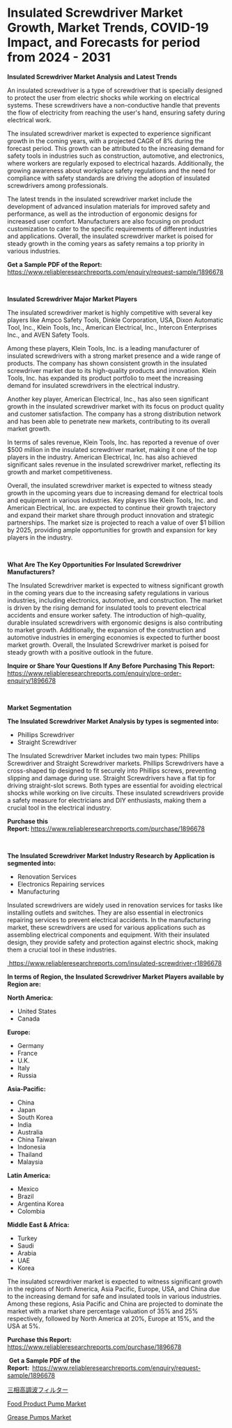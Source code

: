 <p><h1>Insulated Screwdriver Market Growth, Market Trends, COVID-19 Impact, and Forecasts for period from 2024 - 2031</h1></p><p><strong>Insulated Screwdriver Market Analysis and Latest Trends</strong></p>
<p><p>An insulated screwdriver is a type of screwdriver that is specially designed to protect the user from electric shocks while working on electrical systems. These screwdrivers have a non-conductive handle that prevents the flow of electricity from reaching the user's hand, ensuring safety during electrical work.</p><p>The insulated screwdriver market is expected to experience significant growth in the coming years, with a projected CAGR of 8% during the forecast period. This growth can be attributed to the increasing demand for safety tools in industries such as construction, automotive, and electronics, where workers are regularly exposed to electrical hazards. Additionally, the growing awareness about workplace safety regulations and the need for compliance with safety standards are driving the adoption of insulated screwdrivers among professionals.</p><p>The latest trends in the insulated screwdriver market include the development of advanced insulation materials for improved safety and performance, as well as the introduction of ergonomic designs for increased user comfort. Manufacturers are also focusing on product customization to cater to the specific requirements of different industries and applications. Overall, the insulated screwdriver market is poised for steady growth in the coming years as safety remains a top priority in various industries.</p></p>
<p><strong>Get a Sample PDF of the Report:&nbsp;</strong> <a href="https://www.reliableresearchreports.com/enquiry/request-sample/1896678">https://www.reliableresearchreports.com/enquiry/request-sample/1896678</a></p>
<p>&nbsp;</p>
<p><strong>Insulated Screwdriver Major Market Players</strong></p>
<p><p>The insulated screwdriver market is highly competitive with several key players like Ampco Safety Tools, Dinkle Corporation, USA, Dixon Automatic Tool, Inc., Klein Tools, Inc., American Electrical, Inc., Intercon Enterprises Inc., and AVEN Safety Tools. </p><p>Among these players, Klein Tools, Inc. is a leading manufacturer of insulated screwdrivers with a strong market presence and a wide range of products. The company has shown consistent growth in the insulated screwdriver market due to its high-quality products and innovation. Klein Tools, Inc. has expanded its product portfolio to meet the increasing demand for insulated screwdrivers in the electrical industry.</p><p>Another key player, American Electrical, Inc., has also seen significant growth in the insulated screwdriver market with its focus on product quality and customer satisfaction. The company has a strong distribution network and has been able to penetrate new markets, contributing to its overall market growth.</p><p>In terms of sales revenue, Klein Tools, Inc. has reported a revenue of over $500 million in the insulated screwdriver market, making it one of the top players in the industry. American Electrical, Inc. has also achieved significant sales revenue in the insulated screwdriver market, reflecting its growth and market competitiveness.</p><p>Overall, the insulated screwdriver market is expected to witness steady growth in the upcoming years due to increasing demand for electrical tools and equipment in various industries. Key players like Klein Tools, Inc. and American Electrical, Inc. are expected to continue their growth trajectory and expand their market share through product innovation and strategic partnerships. The market size is projected to reach a value of over $1 billion by 2025, providing ample opportunities for growth and expansion for key players in the industry.</p></p>
<p>&nbsp;</p>
<p><strong>What Are The Key Opportunities For Insulated Screwdriver Manufacturers?</strong></p>
<p><p>The Insulated Screwdriver market is expected to witness significant growth in the coming years due to the increasing safety regulations in various industries, including electronics, automotive, and construction. The market is driven by the rising demand for insulated tools to prevent electrical accidents and ensure worker safety. The introduction of high-quality, durable insulated screwdrivers with ergonomic designs is also contributing to market growth. Additionally, the expansion of the construction and automotive industries in emerging economies is expected to further boost market growth. Overall, the Insulated Screwdriver market is poised for steady growth with a positive outlook in the future.</p></p>
<p><strong>Inquire or Share Your Questions If Any Before Purchasing This Report:</strong> <a href="https://www.reliableresearchreports.com/enquiry/pre-order-enquiry/1896678">https://www.reliableresearchreports.com/enquiry/pre-order-enquiry/1896678</a></p>
<p>&nbsp;</p>
<p><strong>Market Segmentation</strong></p>
<p><strong>The Insulated Screwdriver Market Analysis by types is segmented into:</strong></p>
<p><ul><li>Phillips Screwdriver</li><li>Straight Screwdriver</li></ul></p>
<p><p>The Insulated Screwdriver Market includes two main types: Phillips Screwdriver and Straight Screwdriver markets. Phillips Screwdrivers have a cross-shaped tip designed to fit securely into Phillips screws, preventing slipping and damage during use. Straight Screwdrivers have a flat tip for driving straight-slot screws. Both types are essential for avoiding electrical shocks while working on live circuits. These insulated screwdrivers provide a safety measure for electricians and DIY enthusiasts, making them a crucial tool in the electrical industry.</p></p>
<p><strong>Purchase this Report:&nbsp;</strong><a href="https://www.reliableresearchreports.com/purchase/1896678">https://www.reliableresearchreports.com/purchase/1896678</a></p>
<p>&nbsp;</p>
<p><strong>The Insulated Screwdriver Market Industry Research by Application is segmented into:</strong></p>
<p><ul><li>Renovation Services</li><li>Electronics Repairing services</li><li>Manufacturing</li></ul></p>
<p><p>Insulated screwdrivers are widely used in renovation services for tasks like installing outlets and switches. They are also essential in electronics repairing services to prevent electrical accidents. In the manufacturing market, these screwdrivers are used for various applications such as assembling electrical components and equipment. With their insulated design, they provide safety and protection against electric shock, making them a crucial tool in these industries.</p></p>
<p><a href="https://www.reliableresearchreports.com/insulated-screwdriver-r1896678">&nbsp;https://www.reliableresearchreports.com/insulated-screwdriver-r1896678</a></p>
<p><strong>In terms of Region, the Insulated Screwdriver Market Players available by Region are:</strong></p>
<p>
    <p> <strong> North America: </strong>
        <ul>
            <li>United States</li>
            <li>Canada</li>
        </ul>
        </p> 
    <p> <strong> Europe: </strong>
        <ul>
            <li>Germany</li>
            <li>France</li>
            <li>U.K.</li>
            <li>Italy</li>
            <li>Russia</li>
        </ul>
        </p> 
    <p> <strong> Asia-Pacific: </strong>
        <ul>
            <li>China</li>
            <li>Japan</li>
            <li>South Korea</li>
            <li>India</li>
            <li>Australia</li>
            <li>China Taiwan</li>
            <li>Indonesia</li>
            <li>Thailand</li>
            <li>Malaysia</li>
        </ul>
        </p> 
    <p> <strong> Latin America: </strong>
        <ul>
            <li>Mexico</li>
            <li>Brazil</li>
            <li>Argentina Korea</li>
            <li>Colombia</li>
        </ul>
        </p> 
    <p> <strong> Middle East & Africa: </strong>
        <ul>
            <li>Turkey</li>
            <li>Saudi</li>
            <li>Arabia</li>
            <li>UAE</li>
            <li>Korea</li>
        </ul>
    </p>
    </p>
<p><p>The insulated screwdriver market is expected to witness significant growth in the regions of North America, Asia Pacific, Europe, USA, and China due to the increasing demand for safe and insulated tools in various industries. Among these regions, Asia Pacific and China are projected to dominate the market with a market share percentage valuation of 35% and 25% respectively, followed by North America at 20%, Europe at 15%, and the USA at 5%.</p></p>
<p><strong>Purchase this Report: </strong><a href="https://www.reliableresearchreports.com/purchase/1896678">https://www.reliableresearchreports.com/purchase/1896678</a></p>
<p>&nbsp;<strong>Get a Sample PDF of the Report:&nbsp;&nbsp;</strong><a href="https://www.reliableresearchreports.com/enquiry/request-sample/1896678">https://www.reliableresearchreports.com/enquiry/request-sample/1896678</a></p>
<p><strong></strong></p>
<p><p><a href="https://github.com/LenoraKris2023/Market-Research-Report-List-1/blob/main/8235998160757.md">三相高調波フィルター</a></p><p><a href="https://github.com/nusratjahan12006/Market-Research-Report-List-1/blob/main/food-product-pump-market.md">Food Product Pump Market</a></p><p><a href="https://github.com/alwa8650/Market-Research-Report-List-1/blob/main/grease-pumps-market.md">Grease Pumps Market</a></p></p>